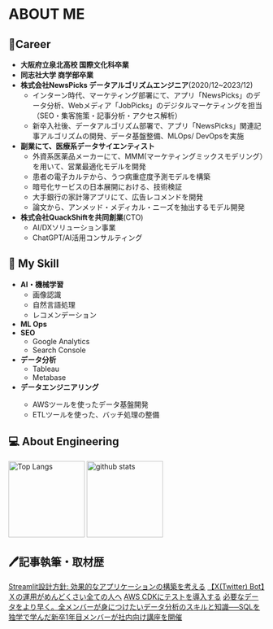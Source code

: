 <h1>ABOUT ME</h1>

<h2>🔭Career</h2>
<ul>
    <li><b>大阪府立泉北高校 国際文化科卒業</b></li>
    <li><b>同志社大学 商学部卒業</b></li>
    <li><b>株式会社NewsPicks データアルゴリズムエンジニア</b>(2020/12~2023/12)
        <ul>
            <li>インターン時代、マーケティング部署にて、アプリ「NewsPicks」のデータ分析、Webメディア「JobPicks」のデジタルマーケティングを担当（SEO・集客施策・記事分析・アクセス解析）</li>
            <li>新卒入社後、データアルゴリズム部署で、アプリ「NewsPicks」関連記事アルゴリズムの開発、データ基盤整備、MLOps/ DevOpsを実施</li>
        </ul>
    </li>
    <li><b>副業にて、医療系データサイエンティスト</b>
        <ul>
            <li>外資系医薬品メーカーにて、MMM(マーケティングミックスモデリング）を用いて、営業最適化モデルを開発</li>
            <li>患者の電子カルテから、うつ病重症度予測モデルを構築</li>
            <li>暗号化サービスの日本展開における、技術検証</li>
            <li>大手銀行の家計簿アプリにて、広告レコメンドを開発</li>
            <li>論文から、アンメッド・メディカル・ニーズを抽出するモデル開発</li>
        </ul>
    </li>
    <li><b>株式会社QuackShiftを共同創業</b>(CTO)
        <ul>
            <li>AI/DXソリューション事業</li>
            <li>ChatGPT/AI活用コンサルティング</li>
        </ul>
    </li>
</ul>

<h2>🌱 My Skill</h2>
<ul>
    <li><b>AI・機械学習</b>
        <ul>
            <li>画像認識</li>
            <li>自然言語処理</li>
            <li>レコメンデーション</li>
        </ul>
    </li>
    <li><b>ML Ops</b></li>
    <li><b>SEO</b>
        <ul>
            <li>Google Analytics</li>
            <li>Search Console</li>
        </ul>
    </li>
    <li><b>データ分析</b>
        <ul>
            <li>Tableau</li>
            <li>Metabase</li>
        </ul>
    </li>
    <li><b>データエンジニアリング</b></li>
        <ul>
            <li>AWSツールを使ったデータ基盤開発</li>
            <li>ETLツールを使った、バッチ処理の整備</li>
        </ul>
</ul>



<H2>💻 About Engineering</H2>
<p align="left"> 
  <img alt="Top Langs" height="150px" src="https://github-readme-stats.vercel.app/api/top-langs/?username=yukihirano0425&layout=compact&count_private=true&show_icons=true&theme=tokyonight" />
  <img alt="github stats" height="150px" src="https://github-readme-stats.vercel.app/api?username=yukihirano0425&count_private=true&show_icons=true&show_icons=true&theme=tokyonight" />
</p>

<h2>🖊️記事執筆・取材歴</h2>
<a href = "https://zenn.dev/enterrocken/articles/2aaab79961e386">Streamlit設計方針: 効果的なアプリケーションの構築を考える</a>
<a href = "https://zenn.dev/enterrocken/articles/e6ae6ddcc121d8">【X(Twitter) Bot】Ｘの運用がめんどくさい全ての人へ</a>
<a href = "https://zenn.dev/enterrocken/articles/e60a2f267f385b">AWS CDKにテストを導入する</a>
<a href = "https://www.uzabase.com/jp/journal/221219-uzabase-sql/">必要なデータをより早く。全メンバーが身につけたいデータ分析のスキルと知識──SQLを独学で学んだ新卒1年⽬メンバーが社内向け講座を開催</a>

